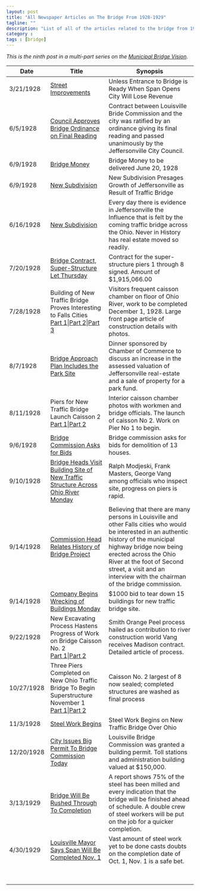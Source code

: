 ```yaml
---
layout: post
title: "All Newspaper Articles on The Bridge From 1928-1929"
tagline: ""
description: "List of all of the articles related to the bridge from 1928-1929 so you can read them for yourselves."
category : 
tags : [bridge]
---
```

_This is the ninth post in a multi-part series on the <a href="/tags.html#bridge-ref">Municipal Bridge Vision</a>._


<table class="table table-striped table-hover">
	<thead>
		<tr>
		    <th>Date</th>
		    <th>Title</th>
		    <th>Synopsis</th>
		</tr>
	</thead>
	<tbody>
	     <tr>
	          <td>3/21/1928</td>
	          <td><a href="/assets/Bridge/19280321.pdf">Street Improvements</a></td>
	          <td>Unless Entrance to Bridge is Ready When Span Opens City Will Lose Revenue</td>
	     </tr>
	     <tr>
	          <td>6/5/1928</td>
	          <td><a href="/assets/Bridge/19280605.pdf">Council Approves Bridge Ordinance on Final Reading</a></td>
	          <td>Contract between Louisville Bride Commission and the city was ratified by an ordinance giving its final reading and passed unanimously by the Jeffersonville City Council.</td>
	     </tr>
	     <tr>
	          <td>6/9/1928</td>
	          <td><a href="/assets/Bridge/19280609b.pdf">Bridge Money</a></td>
	          <td>Bridge Money to be delivered June 20, 1928</td>
	     </tr>
	     <tr>
	          <td>6/9/1928</td>
	          <td><a href="/assets/Bridge/19280609.pdf">New Subdivision</a></td>
	          <td>New Subdivision Presages Growth of Jeffersonville as Result of Traffic Bridge</td>
	     </tr>
	     <tr>
	          <td>6/16/1928</td>
	          <td><a href="/assets/Bridge/19280616.pdf">New Subdivision</a></td>
	          <td>Every day there is evidence in Jeffersonville the Influence that is felt by the coming traffic bridge across the Ohio. Never in History has real estate moved so readily.</td>
	     </tr>
	     <tr>
	          <td>7/20/1928</td>
	          <td><a href="/assets/Bridge/19280720.pdf">Bridge Contract, Super-Structure Let Thursday</a></td>
	          <td>Contract for the super-structure piers 1 through 8 signed. Amount of $1,915,066.00</td>
	     </tr>
	     <tr>
	          <td>7/28/1928</td>
	          <td>Building of New Traffic Bridge Proves Interesting to Falls Cities <br/><a href="/assets/Bridge/19280728B.pdf">Part 1</a>|<a href="/assets/Bridge/19280728C.pdf">Part 2</a>|<a href="/assets/Bridge/19280728D.pdf">Part 3</a></td>
	          <td>Visitors frequent caisson chamber on floor of Ohio River, work to be completed December 1, 1928. Large front page article of construction details with photos.</td>
	     </tr>
	     <tr>
	          <td>8/7/1928</td>
	          <td><a href="/assets/Bridge/19280807.pdf">Bridge Approach Plan Includes the Park Site</a></td>
	          <td>Dinner sponsored by Chamber of Commerce to discuss an increase in the assessed valuation of Jeffersonville real-estate and a sale of property for a park fund.</td>
	     </tr>
	     <tr>
	          <td>8/11/1928</td>
	          <td>Piers for New Traffic Bridge  Launch Caisson 2 <br/><a href="/assets/Bridge/19280811.pdf">Part 1</a>|<a href="/assets/Bridge/19280811B.pdf">Part 2</a></td>
	          <td>Interior caisson chamber photos with workmen and bridge officials. The launch of caisson No 2. Work on Pier No 1 to begin.</td>
	     </tr>
	     <tr>
	          <td>9/6/1928</td>
	          <td><a href="/assets/Bridge/19280906b.pdf">Bridge Commission Asks for Bids</a></td>
	          <td>Bridge commission asks for bids for demolition of 13 houses.</td>
	     </tr>
	     <tr>
	          <td>9/10/1928</td>
	          <td><a href="/assets/Bridge/19280910.pdf">Bridge Heads Visit Building Site of New Traffic Structure Across Ohio River Monday</a></td>
	          <td>Ralph Modjeski, Frank Masters, George Vang among officials who inspect site, progress on piers is rapid.</td>
	     </tr>
	     <tr>
	          <td>9/14/1928</td>
	          <td><a href="/assets/Bridge/19280914.pdf">Commission Head Relates History of Bridge Project</a></td>
	          <td>Believing that there are many persons in Louisville and other Falls cities who would be interested in an authentic history of the municipal highway bridge now being erected across the Ohio River at the foot of Second street, a visit and an interview with the chairman of the bridge commission.</td>
	     </tr>
	     <tr>
	          <td>9/14/1928</td>
	          <td><a href="/assets/Bridge/19280914b.pdf">Company Begins Wrecking of Buildings Monday</a></td>
	          <td>$1000 bid to tear down 15 buildings for new traffic bridge site.</td>
	     </tr>
	     <tr>
	          <td>9/22/1928</td>
	          <td>New Excavating Process Hastens Progress of Work on Bridge Caisson No. 2 <br/><a href="/assets/Bridge/19280922.pdf">Part 1</a>|<a href="/assets/Bridge/19280922b.pdf">Part 2</a></td>
	          <td>Smith Orange Peel process hailed as contribution to river construction world Vang receives Madison contract. Detailed article of process.</td>
	     </tr>
	     <tr>
	          <td>10/27/1928</td>
	          <td>Three Piers Completed on New Ohio Traffic Bridge  To Begin Superstructure November 1 <br/><a href="/assets/Bridge/19281027.pdf">Part 1</a>|<a href="/assets/Bridge/19281027b.pdf">Part 2</a></td>
	          <td>Caisson No. 2 largest of 8 now sealed; completed structures are washed as final process</td>
	     </tr>
	     <tr>
	          <td>11/3/1928</td>
	          <td><a href="/assets/Bridge/19281103b.pdf">Steel Work Begins</a></td>
	          <td>Steel Work Begins on New Traffic Bridge Over Ohio</td>
	     </tr>
	     <tr>
	          <td>12/20/1928</td>
	          <td><a href="/assets/Bridge/19281220b.pdf">City Issues Big Permit To Bridge Commission Today</a></td>
	          <td>Louisville Bridge Commission was granted a building permit. Toll stations and administration building valued at $150,000.</td>
	     </tr>
	     <tr>
	          <td>3/13/1929</td>
	          <td><a href="/assets/Bridge/19290313.pdf">Bridge Will Be Rushed Through To Completion</a></td>
	          <td>A report shows 75% of the steel has been milled and every indication that the bridge will be finished ahead of schedule. A double crew of steel workers will be put on the job for a quicker completion.</td>
	     </tr>
	     <tr>
	          <td>4/30/1929</td>
	          <td><a href="/assets/Bridge/19290430.pdf">Louisville Mayor Says Span Will Be Completed Nov. 1</a></td>
	          <td>Vast amount of steel work yet to be done casts doubts on the completion date of Oct. 1, Nov. 1 is a safe bet.</td>
	     </tr>
	     <tr>
	          <td></td>
	          <td></td>
	          <td></td>
	     </tr>
	     <tr>
	          <td></td>
	          <td></td>
	          <td></td>
	     </tr>
	     <tr>
	          <td></td>
	          <td></td>
	          <td></td>
	     </tr>
	     <tr>
	          <td></td>
	          <td></td>
	          <td></td>
	     </tr>
	     <tr>
	          <td></td>
	          <td></td>
	          <td></td>
	     </tr>
	     <tr>
	          <td></td>
	          <td></td>
	          <td></td>
	     </tr>
	     <tr>
	          <td></td>
	          <td></td>
	          <td></td>
	     </tr>
	     <tr>
	          <td></td>
	          <td></td>
	          <td></td>
	     </tr>
	</tbody>
</table>